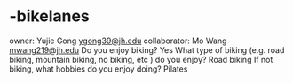 # -bikelanes
owner: Yujie Gong ygong39@jh.edu
collaborator: Mo Wang mwang219@jh.edu
Do you enjoy biking? Yes
What type of biking (e.g. road biking, mountain biking, no biking, etc ) do you enjoy? Road biking
If not biking, what hobbies do you enjoy doing? Pilates

